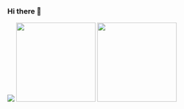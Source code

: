 ### Hi there 👋
<a href="https://instagram.com/steffens_28" target="_blank"><img src="https://img.shields.io/badge/-Instagram-%23E4405F?style=for-the-badge&logo=instagram&logoColor=white" target="_blank"></a>
<img loading="lazy" height="180em" src="https://github-readme-stats.vercel.app/api/top-langs/?username=SPNicolas&layout=compact&langs_count=7&theme=dracula"/>
<img loading="lazy" height="180em" src="https://github-readme-stats.vercel.app/api?username=SPNicolas-aqui&show_icons=true&theme=dracula&include_all_commits=true&count_private=true"/>

